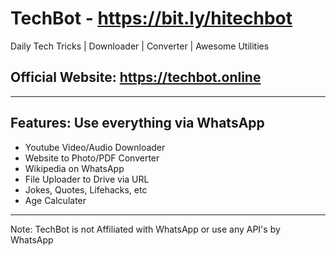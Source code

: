 # TechBot - https://bit.ly/hitechbot
Daily Tech Tricks | Downloader | Converter | Awesome Utilities

## Official Website: https://techbot.online
--------------------


Features: Use everything via WhatsApp
--------

* Youtube Video/Audio Downloader
* Website to Photo/PDF Converter
* Wikipedia on WhatsApp
* File Uploader to Drive via URL
* Jokes, Quotes, Lifehacks, etc
* Age Calculater
---

Note: TechBot is not Affiliated with WhatsApp or use any API's by WhatsApp


